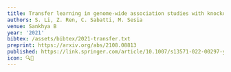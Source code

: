 ```yaml
---
title: Transfer learning in genome-wide association studies with knockoffs
authors: S. Li, Z. Ren, C. Sabatti, M. Sesia
venue: Sankhya B
year: '2021'
bibtex: /assets/bibtex/2021-transfer.txt
preprint: https://arxiv.org/abs/2108.08813
published: https://link.springer.com/article/10.1007/s13571-022-00297-y
icon: 🔍🧬
---
```

